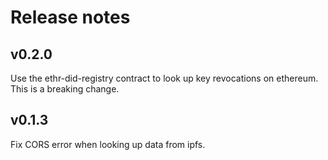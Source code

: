 # Release notes

## v0.2.0
Use the ethr-did-registry contract to look up key revocations on ethereum. This is a breaking change.

## v0.1.3
Fix CORS error when looking up data from ipfs.
